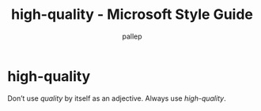 ﻿---
title: high-quality - Microsoft Style Guide
author: pallep
ms.author: pallep
ms.date: 01/19/2018
ms.topic: article
ms.prod: non-product-specific
---

# high-quality

Don’t use *quality* by itself as an adjective. Always use *high-quality*.

